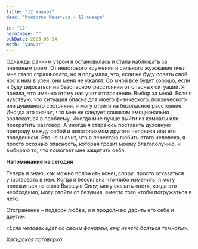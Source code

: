```yaml
---
title: "12 января"
desc: "Мужество Меняться - 12 января"

id: "12"
heroImage: ""
pubDate: 2023-05-04
moth: "yanvar"
---
```


Однажды ранним утром я остановилась и стала наблюдать за пчелиным роем. От
неистового кружения и сильного жужжания пчел мне стало страшновато, но я
подумала, что, если не буду совать свой нос к ним в улей, они меня не ужалят.
Со мной все будет хорошо, если я буду держаться на безопасном расстоянии от
опасных ситуаций. Я поняла, что именно этому нас учит отстранение. Выбор за
мной. Если я чувствую, что ситуация опасна для моего физического, психического
или душевного состояния, я могу отойти на безопасное расстояние. Иногда это
значит, что мне не следует слишком эмоционально вовлекаться в проблему. Иногда
мне лучше выйти из комнаты или прекратить разговор. А иногда я стараюсь
поставить духовную преграду между собой и алкоголизмом другого человека или
его поведением. Это не значит, что я перестаю любить этого человека, я просто
осознаю опасность, которая грозит моему благополучию, и выбираю то, что
помогает мне защитить себя.

**Напоминание на сегодня**

Теперь я знаю, как можно положить конец спору: просто отказаться участвовать в
нем. Когда я бессильна что-либо изменить, я могу положиться на свою Высшую
Силу; могу сказать «нет», когда это необходимо; могу отойти от безумия, вместо
того чтобы погружаться в него.

Отстранение – подарок любви, и я продолжаю дарить его себе и другим.

_«Если человек идет со своим фонарем, ему нечего бояться темноты»._

_Хасидская поговорка_
